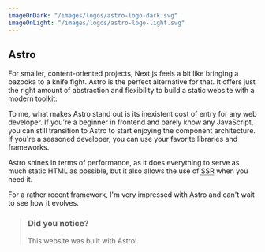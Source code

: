 ```yaml
---
imageOnDark: "/images/logos/astro-logo-dark.svg"
imageOnLight: "/images/logos/astro-logo-light.svg"
---
```


## Astro

For smaller, content-oriented projects, Next.js feels a bit like bringing a bazooka to a knife fight. Astro is the perfect alternative for that. It offers just the right amount of abstraction and flexibility to build a static website with a modern toolkit.

To me, what makes Astro stand out is its inexistent cost of entry for any web developer. If you're a beginner in frontend and barely know any JavaScript, you can still transition to Astro to start enjoying the component architecture. If you're a seasoned developer, you can use your favorite libraries and frameworks.

Astro shines in terms of performance, as it does everything to serve as much static HTML as possible, but it also allows the use of <abbr title="server-side rendering">SSR</abbr> when you need it. 

For a rather recent framework, I'm very impressed with Astro and can't wait to see how it evolves.

> ### Did you notice?
> 
> This website was built with Astro! 